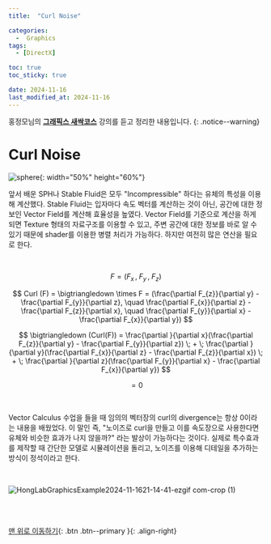 ```yaml
---
title:  "Curl Noise" 

categories:
  -  Graphics
tags:
  - [DirectX]

toc: true
toc_sticky: true

date: 2024-11-16
last_modified_at: 2024-11-16
---
```



홍정모님의 **[그래픽스 새싹코스](https://honglab.co.kr/)** 강의를 듣고 정리한 내용입니다.
{: .notice--warning}


# Curl Noise

![sphere](https://github.com/user-attachments/assets/6aa67438-444f-422a-8a6d-1a7c547d2218){: width="50%" height="60%"}


앞서 배운 SPH나 Stable Fluid은 모두 "Incompressible" 하다는 유체의 특성을 이용해 계산했다. Stable Fluid는 입자마다 속도 벡터를 계산하는 것이 아닌, 공간에 대한 정보인 Vector Field를 계산해 효율성을 높였다. Vector Field를 기준으로 계산을 하게 되면 Texture 형태의 자료구조를 이용할 수 있고, 주변 공간에 대한 정보를 바로 알 수 있기 때문에 shader를 이용한 병렬 처리가 가능하다. 하지만 여전히 많은 연산을 필요로 한다. 

<br>

$$ F = (F_{x} \, , \; F_{y} \, , \; F_{z}) $$

$$ Curl (F) = \bigtriangledown \times F  = (\frac{\partial F_{z}}{\partial y} - \frac{\partial F_{y}}{\partial z}, \quad \frac{\partial F_{x}}{\partial z} - \frac{\partial F_{z}}{\partial x}, \quad \frac{\partial F_{y}}{\partial x} - \frac{\partial F_{x}}{\partial y}) $$

$$ \bigtriangledown (Curl(F)) = \frac{\partial }{\partial x}(\frac{\partial F_{z}}{\partial y} - \frac{\partial F_{y}}{\partial z}) \; + \; \frac{\partial }{\partial y}(\frac{\partial F_{x}}{\partial z} - \frac{\partial F_{z}}{\partial x}) \; + \; \frac{\partial }{\partial z}(\frac{\partial F_{y}}{\partial x} - \frac{\partial F_{x}}{\partial y}) $$

$$ = 0 $$

<br>

Vector Calculus 수업을 들을 때 임의의 벡터장의 curl의 divergence는 항상 0이라는 내용을 배웠었다. 이 말인 즉, "노이즈로 curl을 만들고 이를 속도장으로 사용한다면 유체와 비슷한 효과가 나지 않을까?" 라는 발상이 가능하다는 것이다. 실제로 특수효과를 제작할 때 간단한 모델로 시뮬레이션을 돌리고, 노이즈를 이용해 디테일을 추가하는 방식이 정석이라고 한다. 


<br>

![HongLabGraphicsExample2024-11-1621-14-41-ezgif com-crop (1)](https://github.com/user-attachments/assets/7c3b75de-f066-4936-a00a-5027535b13a9)

<br>
<br>


[맨 위로 이동하기](#){: .btn .btn--primary }{: .align-right}